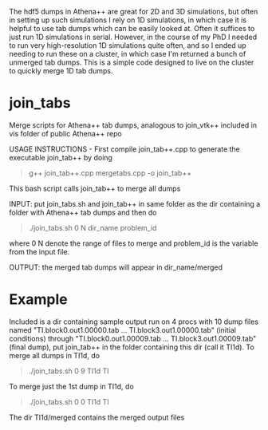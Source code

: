 The hdf5 dumps in Athena++ are great for 2D and 3D simulations, but often in setting up such simulations I rely on 1D simulations, in which case it is helpful to use tab dumps which can be easily looked at.  Often it suffices to just run 1D simulations in serial.  However, in the course of my PhD I needed to run very high-resolution 1D simulations quite often, and so I ended up needing to run these on a cluster, in which case I'm returned a bunch of unmerged tab dumps.  This is a simple code designed to live on the cluster to quickly merge 1D tab dumps.  

# join_tabs
Merge scripts for Athena++ tab dumps, analogous to join_vtk++ included in vis folder of public Athena++ repo

USAGE INSTRUCTIONS -
First compile join_tab++.cpp to generate the executable join_tab++ by doing
> g++ join_tab++.cpp mergetabs.cpp -o join_tab++

This bash script calls join_tab++ to merge all dumps

INPUT:
put join_tabs.sh and join_tab++ in same folder as the dir containing a folder with Athena++ tab dumps and then do
> ./join_tabs.sh 0 N dir_name problem_id

where 0 N denote the range of files to merge and problem_id is the variable from the input file.

OUTPUT:
the merged tab dumps will appear in dir_name/merged

# Example
Included is a dir containing sample output run on 4 procs with 10 dump files named "TI.block0.out1.00000.tab ... TI.block3.out1.00000.tab" (initial conditions) 
through "TI.block0.out1.00009.tab ... TI.block3.out1.00009.tab" (final dump),
put join_tab++ in the folder containing this dir (call it TI1d). To merge all dumps in TI1d, do
> ./join_tabs.sh 0 9 TI1d TI

To merge just the 1st dump in TI1d, do
> ./join_tabs.sh 0 0 TI1d TI

The dir TI1d/merged contains the merged output files
